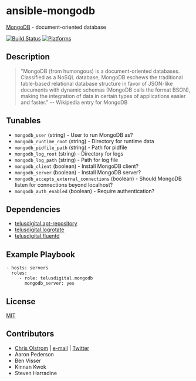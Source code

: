 # ansible-mongodb

[MongoDB](https://www.mongodb.org/) - document-oriented database

[![Build Status](https://travis-ci.org/telusdigital/ansible-mongodb.svg?branch=master)](https://travis-ci.org/telusdigital/ansible-mongodb)
[![Platforms](http://img.shields.io/badge/platforms-ubuntu-lightgrey.svg?style=flat)](#)


Description
-----------
> "MongoDB (from humongous) is a document-oriented databases. Classified as a NoSQL database, MongoDB eschews the traditional table-based relational database structure in favor of JSON-like documents with dynamic schemas (MongoDB calls the format BSON), making the integration of data in certain types of applications easier and faster."
> -- Wikipedia entry for MongoDB

Tunables
--------
* `mongodb_user` (string) - User to run MongoDB as?
* `mongodb_runtime_root` (string) - Directory for runtime data
* `mongodb_pidfile_path` (string) - Path for pidfile
* `mongodb_log_root` (string) - Directory for logs
* `mongodb_log_path` (string) - Path for log file
* `mongodb_client` (boolean) - Install MongoDB client?
* `mongodb_server` (boolean) - Install MongoDB server?
* `mongodb_accepts_external_connections` (boolean) - Should MongoDB listen for connections beyond localhost?
* `mongodb_auth_enabled` (boolean) - Require authentication?

Dependencies
------------
* [telusdigital.apt-repository](https://github.com/telusdigital/ansible-apt-repository/)
* [telusdigital.logrotate](https://github.com/telusdigital/ansible-logrotate/)
* [telusdigital.fluentd](https://github.com/telusdigital/ansible-fluentd/)

Example Playbook
----------------
    - hosts: servers
      roles:
         - role: telusdigital.mongodb
           mongodb_server: yes

License
-------
[MIT](https://tldrlegal.com/license/mit-license)

Contributors
------------
* [Chris Olstrom](https://colstrom.github.io/) | [e-mail](mailto:chris@olstrom.com) | [Twitter](https://twitter.com/ChrisOlstrom)
* Aaron Pederson
* Ben Visser
* Kinnan Kwok
* Steven Harradine

